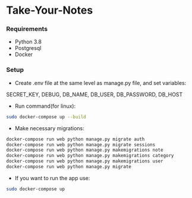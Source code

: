 # Take-Your-Notes

### Requirements

* Python 3.8
* Postgresql
* Docker

### Setup
* Create .env file at the same level as manage.py file, and set variables: 

 SECRET_KEY,  DEBUG,  DB_NAME,  DB_USER,  DB_PASSWORD, DB_HOST

* Run command(for linux):
```bash
sudo docker-compose up --build
```
* Make necessary migrations:
```bash
docker-compose run web python manage.py migrate auth
docker-compose run web python manage.py migrate sessions
docker-compose run web python manage.py makemigrations note
docker-compose run web python manage.py makemigrations category
docker-compose run web python manage.py makemigrations user
docker-compose run web python manage.py migrate
```
* If you want to run the app use:
```bash
sudo docker-compose up
```
